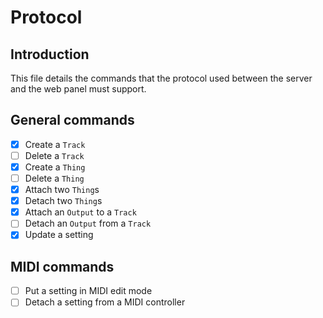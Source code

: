 # Protocol

## Introduction

This file details the commands that the protocol used between the server and the web panel must support.

## General commands

- [x] Create a `Track`
- [ ] Delete a `Track`
- [x] Create a `Thing`
- [ ] Delete a `Thing`
- [x] Attach two `Thing`s
- [x] Detach two `Thing`s
- [x] Attach an `Output` to a `Track`
- [ ] Detach an `Output` from a `Track`
- [x] Update a setting

## MIDI commands

- [ ] Put a setting in MIDI edit mode
- [ ] Detach a setting from a MIDI controller
